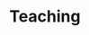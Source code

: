 ---
# An instance of the Experience widget.
# Documentation: https://wowchemy.com/docs/page-builder/
widget: experience

# This file represents a page section.
headless: true

# Order that this section appears on the page.
weight: 100

title: Teaching
subtitle: ''

# Date format for experience
#   Refer to https://wowchemy.com/docs/customization/#date-format
date_format: Jan 2006

# Experiences.
#   Add/remove as many `experience` items below as you like.
#   Required fields are `title`, `company`, and `date_start`.
#   Leave `date_end` empty if it's your current employer.
#   Begin multi-line descriptions with YAML's `|2-` multi-line prefix.
experience:
  - title: Instructor, Introduction to Brain and Cognitive Science
    company: 'Brain and Cognitive Science 100'
    company_url: ''
    company_logo: ''
    location: University of Illinois at Urbana-Champaign
    date_start: '2021-08-23'
    date_end: '2021-12-23'
    description: |2-
        * Added to University 'List of Teachers Ranked as Excellent by Their Students'
        * Select student evaluations:
          * "Emily did a fantastic job at simplifying complex topics so that all the students can understand. She taught at a very reasonable pace and always looked to clarify things if students seemed confused. She is by far one of the best teachers/TAs I've had over the course of my education."
          * "Emily. She was great and probably the best TA that I have ever had. I have nothing but praise for her and her teaching style. She is always able to break something down for the class and constantly walks around during lab to ensure that if we have any questions we can ask them. More TAs need to be like her!"
  - title:  Instructor, Cognitive Processes
    company: 'Psychology 134'
    company_url: ''
    company_logo: ''
    location: University of California, Riverside
    date_start: '2019-01-07'
    date_end: '2019-03-22'
    description: |2-
        * Select student evaluations:
          * "I've had Emily in a couple of discussions. Shes always been a great TA and was always very charismatic and knowledgable of the material. She has great energy and seems very motivated to teach the material. She definitely knows her stuff and finds the best and most efficient way for us to learn the material. I like how she always relates the content to real life situations making it a lot easier to memorize. Thank you, Emily!"
          * "Emily is the reason of why I have been able to pass a previous class and allowed me to have a better understanding of this class. She has always been so incredibly patient through my continuous questions. Her constant helpful examples were the reason that I always was able leave office hours more confidently in my abilities than I came in. No matter how many times she had to reexplained she never seemed angry of frustrated with me and that was a great assistant. I greatly thank her for all the assistance."
  - title:  Instructor, Bilingual Minds and Brains
    company: 'Psychology 049'
    company_url: ''
    company_logo: ''
    location: University of California, Riverside
    date_start: '2017-09-28'
    date_end: '2018-12-10'
    description: |2-
        * Taught the course for two academic quarters (Fall 2017, Fall 2018)
        * Select student evaluations:
          *  "Emily made the class very exciting and interesting. She is extremely knowledgeable on every topic we go over in lexture. She is always enthusiastic and keeps the class involved. She encourages participation and genuinely wants every student to do well. She has been one of the best TAs I've had at UCR."
          * "She did an extremely good job teaching the material each discussion, as well as clarifying any confusion any one of her students had. She provided a safe environment for everyone and encouraged us to participate in a very nice and encouraging way. She did an effective job of using the slides that had the material that was being taught and knew very well what she was talking about. I looked forward to going to class because I knew that she'd be able to help and clear any confusion any time."
  - title:  Instructor, Bilingual Minds and Brains
    company: 'Psychology 049'
    company_url: ''
    company_logo: ''
    location: University of California, Riverside
    date_start: '2017-09-28'
    date_end: '2018-12-10'
    description: |2-
        * Taught the course for two academic quarters (Fall 2017, Fall 2018)
        * Select student evaluations:
          *  "Emily made the class very exciting and interesting. She is extremely knowledgeable on every topic we go over in lexture. She is always enthusiastic and keeps the class involved. She encourages participation and genuinely wants every student to do well. She has been one of the best TAs I've had at UCR."
          * "She did an extremely good job teaching the material each discussion, as well as clarifying any confusion any one of her students had. She provided a safe environment for everyone and encouraged us to participate in a very nice and encouraging way. She did an effective job of using the slides that had the material that was being taught and knew very well what she was talking about. I looked forward to going to class because I knew that she'd be able to help and clear any confusion any time."
design:
  columns: '2'
---